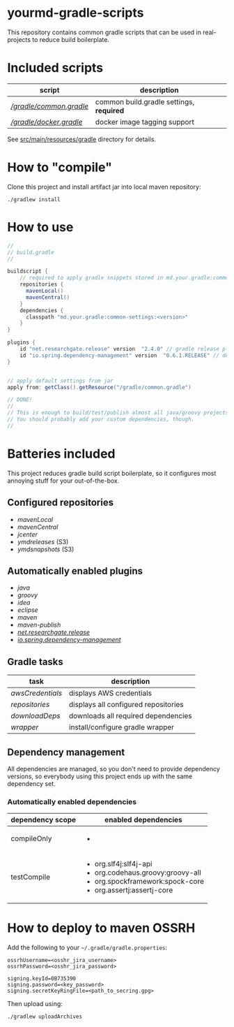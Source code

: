 # yourmd-gradle-scripts

This repository contains common gradle scripts that can be used
in real-projects to reduce build boilerplate.

# Included scripts

| script | description |
|---|---|
|[*/gradle/common.gradle*](src/main/resources/gradle/common.gradle)|common build.gradle settings, **required**|
|[*/gradle/docker.gradle*](src/main/resources/gradle/docker.gradle)|docker image tagging support|

See [src/main/resources/gradle](src/main/resources/gradle) directory for details.

# How to "compile"

Clone this project and install artifact jar into local maven repository:

```
./gradlew install
```
 
# How to use

```gradle
//
// build.gradle
//

buildscript {
    // required to apply gradle snippets stored in md.your.gradle:common-settings jar
    repositories {
      mavenLocal()
      mavenCentral()
    }
    dependencies {
      classpath "md.your.gradle:common-settings:<version>"
    }
}

plugins {
    id "net.researchgate.release" version  "2.4.0" // gradle release plugin (required)
    id "io.spring.dependency-management" version  "0.6.1.RELEASE" // dependency management plugin (required)
}


// apply default settings from jar
apply from: getClass().getResource("/gradle/common.gradle")

// DONE!
//
// This is enough to build/test/publish almost all java/groovy projects :)
// You should probably add your custom dependencies, though. 
// 

```

# Batteries included

This project reduces gradle build script boilerplate, so it configures
most annoying stuff for your out-of-the-box.

## Configured repositories

  * *mavenLocal*
  * *mavenCentral*
  * *jcenter*
  * *ymdreleases* (S3)
  * *ymdsnapshots* (S3)

## Automatically enabled plugins

  * *java*
  * *groovy*
  * *idea*
  * *eclipse*
  * *maven*
  * *maven-publish*
  * [*net.researchgate.release*](https://github.com/researchgate/gradle-release)
  * [*io.spring.dependency-management*](https://github.com/spring-gradle-plugins/dependency-management-plugin)

## Gradle tasks

| task | description |
|---|---|
|*awsCredentials*| displays AWS credentials |
|*repositories*| displays all configured repositories|
|*downloadDeps*| downloads all required dependencies|
|*wrapper*| install/configure gradle wrapper|

## Dependency management

All dependencies are managed, so you don't need to provide dependency versions,
so everybody using this project ends up with the same dependency set.

### Automatically enabled dependencies

| dependency scope | enabled dependencies|
|---|---|
|compileOnly|<ul><li></li></ul>|
|testCompile|<ul><li>org.slf4j:slf4j-api</li><li>org.codehaus.groovy:groovy-all</li><li>org.spockframework:spock-core</li><li>org.assertj:assertj-core</li></ul>|


# How to deploy to maven OSSRH

Add the following to your ```~/.gradle/gradle.properties```:

```
ossrhUsername=<osshr_jira_username>
ossrhPassword=<osshr_jira_password>

signing.keyId=0B735390
signing.password=<key_password>
signing.secretKeyRingFile=<path_to_secring.gpg>
```

Then upload using:

```
./gradlew uploadArchives
```
